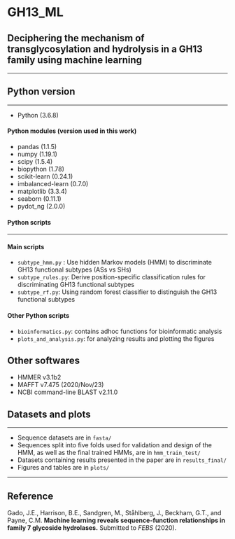 # GH13_ML
## Deciphering the mechanism of transglycosylation and hydrolysis in a GH13 family using machine learning 
----------------

## Python version 
-----------------
- Python (3.6.8)

#### Python modules (version used in this work)
- pandas (1.1.5)
- numpy (1.19.1)
- scipy (1.5.4)
- biopython (1.78)
- scikit-learn (0.24.1)
- imbalanced-learn (0.7.0)
- matplotlib (3.3.4)
- seaborn (0.11.1)
- pydot_ng (2.0.0)

#### Python scripts
-----------------------
#### Main scripts
- `subtype_hmm.py` : Use hidden Markov models (HMM) to discriminate GH13 functional subtypes (ASs vs SHs)
- `subtype_rules.py`: Derive position-specific classification rules for discriminating GH13 functional subtypes
- `subtype_rf.py`: Using random forest classifier to distinguish the GH13 functional subtypes

#### Other Python scripts
- `bioinformatics.py`: contains adhoc functions for bioinformatic analysis
- `plots_and_analysis.py`: for analyzing results and plotting the figures

## Other softwares
- HMMER v3.1b2
- MAFFT v7.475 (2020/Nov/23)
- NCBI command-line BLAST v2.11.0



## Datasets and plots
-------------------------
- Sequence datasets are in `fasta/`
- Sequences split into five folds used for validation and design of the HMM, as well as the final trained HMMs, are in `hmm_train_test/` 
- Datasets containing results presented in the paper are in `results_final/`
- Figures and tables are in `plots/`
-------------------------
## Reference

Gado, J.E., Harrison, B.E., Sandgren, M., Ståhlberg, J., Beckham, G.T., and Payne, C.M. **Machine learning reveals sequence-function relationships in family 7 glycoside hydrolases.** Submitted to *FEBS* (2020).
